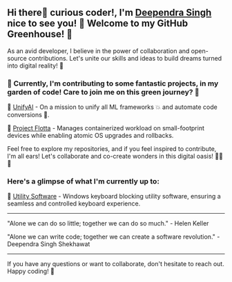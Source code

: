 ## Hi there👋 curious coder!, I'm [Deependra Singh](https://bio.link/dpshekhawat) nice to see you! 🌱 Welcome to my GitHub Greenhouse! 🌿

As an avid developer, I believe in the power of collaboration and open-source contributions. Let's unite our skills and ideas to build dreams turned into digital reality! 🌱

### 🌟 Currently, I'm contributing to some fantastic projects, in my garden of code! Care to join me on this green journey? 🌿

📌 [UnifyAI](https://github.com/unifyai) - On a mission to unify all ML frameworks 💥 and automate code conversions 🔄.

📌 [Project Flotta](https://github.com/project-flotta) - Manages containerized workload on small-footprint devices while enabling atomic OS upgrades and rollbacks.

Feel free to explore my repositories, and if you feel inspired to contribute, I'm all ears! Let's collaborate and co-create wonders in this digital oasis! 🌱🌟🚀 
### Here's a glimpse of what I'm currently up to:

🔧 [Utility Software](https://github.com/dpshekhawat/utility-software) - Windows keyboard blocking utility software, ensuring a seamless and controlled keyboard experience.

---

"Alone we can do so little; together we can do so much." - Helen Keller

"Alone we can write code; together we can create a software revolution." - Deependra Singh Shekhawat 

---

If you have any questions or want to collaborate, don't hesitate to reach out. Happy coding! 🚀
